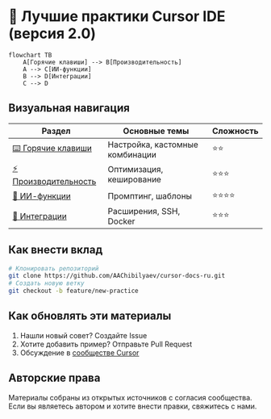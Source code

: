 # 🚀 Лучшие практики Cursor IDE (версия 2.0)

```mermaid
flowchart TB
    A[Горячие клавиши] --> B[Производительность]
    A --> C[ИИ-функции]
    B --> D[Интеграции]
    C --> D
```

## Визуальная навигация
| Раздел | Основные темы | Сложность |
|--------|---------------|-----------|
| [⌨️ Горячие клавиши](./keybindings.md) | Настройка, кастомные комбинации | ⭐⭐ |
| [⚡ Производительность](./performance-optimization.md) | Оптимизация, кеширование | ⭐⭐⭐ |
| [🤖 ИИ-функции](./ai-features.md) | Промптинг, шаблоны | ⭐⭐⭐⭐ |
| [🔌 Интеграции](./integrations.md) | Расширения, SSH, Docker | ⭐⭐⭐ |

## Как внести вклад
```bash
# Клонировать репозиторий
git clone https://github.com/AAChibilyaev/cursor-docs-ru.git
# Создать новую ветку
git checkout -b feature/new-practice
```

## Как обновлять эти материалы
1. Нашли новый совет? Создайте Issue
2. Хотите добавить пример? Отправьте Pull Request
3. Обсуждение в [сообществе Cursor](https://github.com/orgs/AI-IDE/discussions)

## Авторские права
Материалы собраны из открытых источников с согласия сообщества. Если вы являетесь автором и хотите внести правки, свяжитесь с нами.